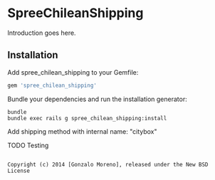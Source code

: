 SpreeChileanShipping
====================

Introduction goes here.

Installation
------------

Add spree_chilean_shipping to your Gemfile:

```ruby
gem 'spree_chilean_shipping'
```

Bundle your dependencies and run the installation generator:

```shell
bundle
bundle exec rails g spree_chilean_shipping:install
```

Add shipping method with internal name: "citybox"

TODO Testing

```

Copyright (c) 2014 [Gonzalo Moreno], released under the New BSD License
